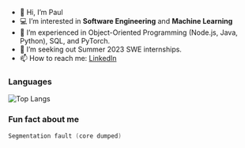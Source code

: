 - 👋 Hi, I’m Paul
- 💻 I’m interested in **Software Engineering** and **Machine Learning**
- 📖 I’m experienced in Object-Oriented Programming (Node.js, Java, Python), SQL, and PyTorch.
- 👀 I’m seeking out Summer 2023 SWE internships.
- 📫 How to reach me: [LinkedIn](https://www.linkedin.com/in/paul-serafimescu/)

### Languages
![Top Langs](https://github-readme-stats.vercel.app/api/top-langs/?username=paul-serafimescu&langs_count=8&layout=compact)

### Fun fact about me
```c
Segmentation fault (core dumped)
```
